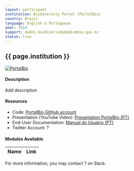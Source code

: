 ```yaml
---
layout: participant
institution: Biodiversity Portal (PortalBio)
country: Brazil
language: English & Portuguese
year: 2014
support: dados.biodiversidade@icmbio.gov.br
status: live
---
```


## {{ page.institution }}

[![PortalBio](/assets/img/participants/portalbio.png)](https://portaldabiodiversidade.icmbio.gov.br/portal/)

#### Description 

Add description

#### Resources

- Code: [PortalBio GitHub account]()
- Presentation (YouTube Video): [Presentation PortalBio (PT)](https://www.youtube.com/embed/cEHqgXcvTdE?rel=0&autoplay=1)
- End-User Documentation: [Manual do Usuário (PT)](https://portaldabiodiversidade.icmbio.gov.br/portal/portal/manualPdf)
- Twitter Account: ?

#### Modules Available 

| Name              | Link                                                                       | 
| ------------------|----------------------------------------------------------------------------|



For more information, you may contact ? on Slack.
